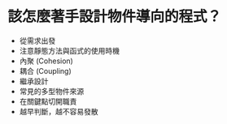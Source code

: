 # 該怎麼著手設計物件導向的程式？

* 從需求出發
* 注意靜態方法與函式的使用時機
* 內聚 (Cohesion)
* 耦合 (Coupling)
* 繼承設計
* 常見的多型物件來源
* 在關鍵點切開職責
* 越早判斷，越不容易發散